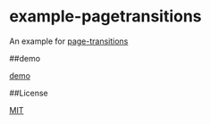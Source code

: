 # example-pagetransitions

An example for [page-transitions]()

##demo

[demo]()

##License

[MIT](LICENSE)

